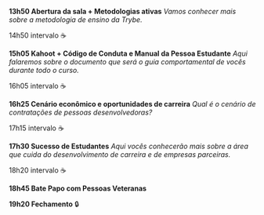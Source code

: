 **13h50 Abertura da sala + Metodologias ativas**
*Vamos conhecer mais sobre a metodologia de ensino da Trybe.*

14h50 intervalo ☕

**15h05 Kahoot + Código de Conduta e Manual da Pessoa Estudante**
*Aqui falaremos sobre o documento que será o guia comportamental de vocês durante todo o curso.*

16h05 intervalo ☕

**16h25 Cenário econômico e oportunidades de carreira**
*Qual é o cenário de contratações de pessoas desenvolvedoras?*

17h15 intervalo ☕

**17h30 Sucesso de Estudantes**
*Aqui vocês conhecerão mais sobre a área que cuida do desenvolvimento de carreira e de empresas parceiras.*

18h20 intervalo ☕

**18h45 Bate Papo com Pessoas Veteranas**

**19h20 Fechamento** 🔒